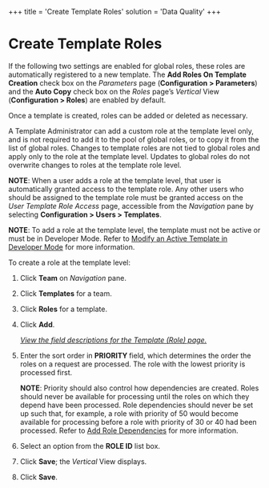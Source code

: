 +++
title = 'Create Template Roles'
solution = 'Data Quality'
+++

# Create Template Roles

If the following two settings are enabled for global roles, these roles
are automatically registered to a new template. The **Add Roles On
Template Creation** check box on the *Parameters* page (**Configuration
\> Parameters**) and the **Auto Copy** check box on the *Roles* page’s
*Vertical* View (**Configuration \> Roles**) are enabled by default.

Once a template is created, roles can be added or deleted as necessary.

A Template Administrator can add a custom role at the template level
only, and is not required to add it to the pool of global roles, or to
copy it from the list of global roles. Changes to template roles are not
tied to global roles and apply only to the role at the template level.
Updates to global roles do not overwrite changes to roles at the
template role level.

**NOTE**: When a user adds a role at the template level, that user is
automatically granted access to the template role. Any other users who
should be assigned to the template role must be granted access on the
*User Template Role Access* page, accessible from the *Navigation
<span style="font-style: normal;">pane</span>* by selecting
**Configuration \> Users \> Templates**.

**NOTE**: To add a role at the template level, the template must not be
active or must be in Developer Mode. Refer to [Modify an Active Template
in Developer Mode](Modify_an_Active_Template_in_Developer_Mode) for
more information.

To create a role at the template level:

1.  Click **Team** on *Navigation
    <span style="font-style: normal;">pane</span>*.

2.  Click **Templates** for a team.

3.  Click **Roles** for a template.

4.  Click **Add**.
    
    *[View the field descriptions for the Template (Role)
    page.](../Page_Desc/Template_Role_H)*

5.  Enter the sort order in **PRIORITY
    <span style="font-weight: normal;">field</span>**, which determines
    the order the roles on a request are processed. The role with the
    lowest priority is processed first.
    
    **NOTE**: Priority should also control how dependencies are created.
    Roles should never be available for processing until the roles on
    which they depend have been processed. Role dependencies should
    never be set up such that, for example, a role with priority of 50
    would become available for processing before a role with priority of
    30 or 40 had been processed. Refer to [Add Role
    Dependencies](Add_Role_Dependencies) for more information.

6.  Select an option from the **ROLE ID** list box.

7.  Click **Save**; the *Vertical* View displays.

8.  Click **Save**.
